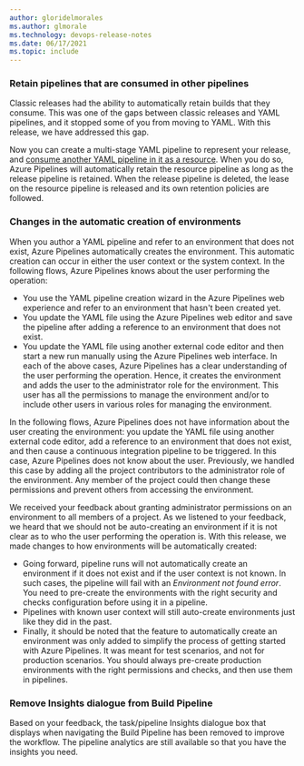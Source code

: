 ```yaml
---
author: gloridelmorales
ms.author: glmorale
ms.technology: devops-release-notes
ms.date: 06/17/2021
ms.topic: include
---
```


### Retain pipelines that are consumed in other pipelines

Classic releases had the ability to automatically retain builds that they consume. This was one of the gaps between classic releases and YAML pipelines, and it stopped some of you from moving to YAML. With this release, we have addressed this gap. 

Now you can create a multi-stage YAML pipeline to represent your release, and [consume another YAML pipeline in it as a resource](https://docs.microsoft.com/azure/devops/pipelines/process/resources?view=azure-devops&tabs=schema#resources-pipelines). When you do so, Azure Pipelines will automatically retain the resource pipeline as long as the release pipeline is retained. When the release pipeline is deleted, the lease on the resource pipeline is released and its own retention policies are followed.

### Changes in the automatic creation of environments

When you author a YAML pipeline and refer to an environment that does not exist, Azure Pipelines automatically creates the environment. This automatic creation can occur in either the user context or the system context. In the following flows, Azure Pipelines knows about the user performing the operation:
 * You use the YAML pipeline creation wizard in the Azure Pipelines web experience and refer to an environment that hasn't been created yet.
 * You update the YAML file using the Azure Pipelines web editor and save the pipeline after adding a reference to an environment that does not exist.
 * You update the YAML file using another external code editor and then start a new run manually using the Azure Pipelines web interface.
In each of the above cases, Azure Pipelines has a clear understanding of the user performing the operation. Hence, it creates the environment and adds the user to the administrator role for the environment. This user has all the permissions to manage the environment and/or to include other users in various roles for managing the environment.

In the following flows, Azure Pipelines does not have information about the user creating the environment: you update the YAML file using another external code editor, add a reference to an environment that does not exist, and then cause a continuous integration pipeline to be triggered. In this case, Azure Pipelines does not know about the user. Previously, we handled this case by adding all the project contributors to the administrator role of the environment. Any member of the project could then change these permissions and prevent others from accessing the environment.

We received your feedback about granting administrator permissions on an environment to all members of a project. As we listened to your feedback, we heard that we should not be auto-creating an environment if it is not clear as to who the user performing the operation is. With this release, we made changes to how environments will be automatically created:
 * Going forward, pipeline runs will not automatically create an environment if it does not exist and if the user context is not known. In such cases, the pipeline will fail with an *Environment not found error*. You need to pre-create the environments with the right security and checks configuration before using it in a pipeline.
 * Pipelines with known user context will still auto-create environments just like they did in the past.
 * Finally, it should be noted that the feature to automatically create an environment was only added to simplify the process of getting started with Azure Pipelines. It was meant for test scenarios, and not for production scenarios. You should always pre-create production environments with the right permissions and checks, and then use them in pipelines.

### Remove Insights dialogue from Build Pipeline
Based on your feedback, the task/pipeline Insights dialogue box that displays when navigating the Build Pipeline has been removed to improve the workflow. The pipeline analytics are still available so that you have the insights you need.